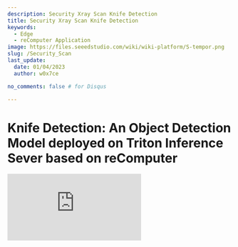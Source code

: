 ```yaml
---
description: Security Xray Scan Knife Detection
title: Security Xray Scan Knife Detection
keywords:
  - Edge
  - reComputer Application
image: https://files.seeedstudio.com/wiki/wiki-platform/S-tempor.png
slug: /Security_Scan
last_update:
  date: 01/04/2023
  author: w0x7ce

no_comments: false # for Disqus

---
```


# Knife Detection: An Object Detection Model deployed on Triton Inference Sever based on reComputer

<iframe width={560} height={315} src="https://www.youtube.com/embed/niS0TLzyn-s" title="YouTube video player" frameBorder={0} allow="accelerometer; autoplay; clipboard-write; encrypted-media; gyroscope; picture-in-picture" allowFullScreen />

Security check is a safety alarm for the consideration of passengers and the transportation sectors, keeping danger away, usually applying in the airports, railway stations, subway stations, etc. In the existing security inspection field, security inspection machines are deployed on the inbound passages of public transportation. In general, it requires multiple devices to work at the same time.

Nevertheless, the detection performance of prohibited items in X-ray images is still not ideal due to the overlapping of detected objects during the security inspection. For this matter, based on the de-occlusion module in the Triton Interface Sever, deploying a prohibited item detection algorithm in the Xray images can perform a better way.

Hence, credit to [Yanlu Wei, Renshuai Tao et al.](https://arxiv.org/abs/2004.08656), we provide this fundamental project that we are going to deploy a Deep Learning model on [reComputer J1010](https://www.seeedstudio.com/Jetson-10-1-A0-p-5336.html) that could detect prohibited items (knives) with the Raspberry Pi and the reComputer J1010 where we use one reComputer J1010 as our inference server and two Raspberry Pi to simulate security inspection machines as sending images. The [reComputer 1020](https://www.seeedstudio.com/Jetson-10-1-H0-p-5335.html), [reComputer J2011](https://www.seeedstudio.com/Jetson-20-1-H1-p-5328.html), [reComputer J2012](https://www.seeedstudio.com/Jetson-20-1-H2-p-5329.html) and [Nvidia Jetson AGX Xavier](https://www.seeedstudio.com/Jetson-Xavier-AGX-H01-Kit-p-5283.html) are all supported.

## Getting Started

[Triton Inference Server](https://developer.nvidia.com/nvidia-triton-inference-server) provides a cloud and edge inferencing solution, optimized for both CPUs and GPUs. Triton supports an HTTP/REST and GRPC protocol that allows remote clients to request inferencing for any model being managed by the server. Here we are going to use Triton (Triton Inference Server) as our local server which will be deployed detection model.

### Hardware

#### Hardware Required

In this project the required devices are shown as below:

- [Raspberry Pi 4B](https://www.seeedstudio.com/Dual-GbE-Carrier-Board-with-4GB-RAM-32GB-eMMC-RPi-CM-4-p-4898.html)*2
- [reComputer J1010](https://www.seeedstudio.com/Jetson-10-1-A0-p-5336.html)
- HDMI-display screen, mouse and keyboard
- PC

#### Hardware Setup

Two Raspberry Pi and reComputer should be powered on and all of them should be under the **same internet**. In this project, we use two Raspberry pi to simulate security machine's work since the security inspection machines are used by multiple devices in most instances. Hence, both

<div align="center"><img width={600} src="https://files.seeedstudio.com/wiki/SecurityCheck/Security_Scan_23.png" /></div>

Just one Raspberry Pi could be also applied to this project. However, simultaneous knife detection on two devices demonstration could offer better dynamic batching capabilities of the Triton Inference Server. In the next instruction, we will introduce you how to set up the software on Raspberry Pi and reComputer J1010.

### Software

We here use [Xray images dataset](https://drive.google.com/file/d/12moaa-ylpVu0KmUCZj_XXeA5TxZuCQ3o/view) as our **input data** which will be placed on the **Raspberry Pi**.  After that, reComputer will output the processed inference results to the Raspberry Pi. In the end, the Raspberry Pi will complete the final work and display on the screen, i.e., the last layer of inference model will be deployed on the Raspberry Pi.

#### Set up Raspberry Pi

We here will show you how to set up required softwares on Raspberry Pi, including

**Step 1.**  Install the Raspbian Buster system and basic configuration from the [official website](https://www.raspberrypi.com/documentation/computers/getting-started.html#using-network-installation). In this project, we use RASPBERRY PI OS(64 bit) as our operated system.

<div align="center"><img width={400} src="https://files.seeedstudio.com/wiki/SecurityCheck/Security_Scan_1.png" /></div>

**Step 2.** Configure the Raspberry Pi SSH port (optional).

Before deploying the environment, we can open the Raspberry Pi SSH port and call it remotely using the [SSH interface](https://wiki.seeedstudio.com/remote_connect/) on the PC.

> Notice: make sure the PC and Raspberry Pi are under the same LAN.

<div align="center"><img width={600} src="https://files.seeedstudio.com/wiki/SecurityCheck/Security_Scan_7.png" /></div>

**Step 3.** Configure the Python environment.

We need to deploy the required environments for the inference model as **Python, PyTorch, Tritonclient, and TorchVision**. and image display as **OpenCV** on the Raspberry Pi. We provide the instructions below:

**Python**

We can execute `python –V` and ensure the Python version is 3.9.2. We need to install PyTorch, Torchclient and TorchVision that the versions we need are corresponding to the Python version 3.9.2. You can refer to [here](https://www.python.org/downloads/) to download and install.

**PyTorch**

If the Python version is correct. We can now install Pytorch.

>Notice: Before we install Pytorch, we have to check out Raspbian version.

<div align="center"><img width={500} src="https://files.seeedstudio.com/wiki/SecurityCheck/Security_Scan_10.png" /></div>

Execute the command below to install Pytorch:

```python
# get a fresh start
sudo apt-get update
sudo apt-get upgrade

# install the dependencies
sudo apt-get install python3-pip libjpeg-dev libopenblas-dev libopenmpi-dev libomp-dev

# above 58.3.0 you get version issues
sudo -H pip3 install setuptools==58.3.0
sudo -H pip3 install Cython

# install gdown to download from Google drive
sudo -H pip3 install gdown

# Buster OS
# download the wheel
gdown https://drive.google.com/uc?id=1gAxP9q94pMeHQ1XOvLHqjEcmgyxjlY_R
# install PyTorch 1.11.0
sudo -H pip3 install torch-1.11.0a0+gitbc2c6ed-cp39-cp39-linux_aarch64.whl
# clean up
rm torch-1.11.0a0+gitbc2c6ed-cp39-cp39m-linux_aarch64.whl
```

After a successful installation, we can check PyTorch with the following commands **after initiating** `python`:

```python
import torch as tr
print(tr.__version__)
```

<div align="center"><img width={600} src="https://files.seeedstudio.com/wiki/SecurityCheck/Security_Scan_11.png" /></div>

>Notice: PyTorch wheels for Raspberry Pi 4 can be find in <https://github.com/Qengineering/PyTorch-Raspberry-Pi-64-OS>

**Tritonclient**

We can execute `pip3 install tritonclient[all]` to download Tritonclient.

<div align="center"><img width={600} src="https://files.seeedstudio.com/wiki/SecurityCheck/Security_Scan_9.png" /></div>

**TorchVision**

After Pytorch was installed, we can move to the Torchvision installation. Here are the commands:

```python
# download the wheel
gdown https://drive.google.com/uc?id=1oDsJEHoVNEXe53S9f1zEzx9UZCFWbExh
# install torchvision 0.12.0
sudo -H pip3 install torchvision-0.12.0a0+9b5a3fe-cp39-cp39-linux_aarch64.whl
# clean up
rm torchvision-0.12.0a0+9b5a3fe-cp39-cp39-linux_aarch64.whl
```

<div align="center"><img width={500} src="https://files.seeedstudio.com/wiki/SecurityCheck/Security_Scan_12.png" /></div>

**OpenCV**

We can directly execute `pip3 install opencv-python` to install OpenCV:

<div align="center"><img width={600} src="https://files.seeedstudio.com/wiki/SecurityCheck/Security_Scan_13.png" /></div>

### Set up reComputer J1010

In this project, we will deploy Triton Inference Server to the reComputer J1010. In order to enhance the interactivity and deployment convenience of the trained model, we will convert the model into **ONXX format**.

**Step 1.** [Install](https://wiki.seeedstudio.com/install_NVIDIA_software_to_Jetson-10-1-A0/) Jetpack 4.6.1 into reComputer J1010.

**Step 2.** Create a new folder “opi/1” in “home/server/docs/examples/model_repository ”. and then download trained and converted [model.onnx](https://drive.google.com/file/d/1RcHK_gthCXHsJLeDOUQ6c3r0RlAUgRfV/view?usp=sharing) and put it into the “1” folder.

<div align="center"><img width={600} src="https://files.seeedstudio.com/wiki/SecurityCheck/Security_Scan_15.jpg" /></div>

>If you need another general server, you can execute the following steps.

Open a new Terminal and execute

```python
git clone https://github.com/triton-inference-server/server
cd ~/server/docs/examples
sh fetch_models.sh
```

**Step 3.** Install the release of Triton for JetPack 4.6.1 and is provided in the attached tar file: [tritonserver2.21.0-jetpack5.0.tgz](https://github.com/triton-inference-server/server/releases/download/v2.19.0/tritonserver2.19.0-jetpack4.6.1.tgz).

<div align="center"><img width={600} src="https://files.seeedstudio.com/wiki/SecurityCheck/Security_Scan_16.png" /></div>

The tar file here contains the Triton server executable and shared libraries including the C++ and Python client libraries and examples. For more information about how to install and use Triton on JetPack you can refer to [here](https://github.com/triton-inference-server/server/blob/r22.04/docs/jetson.md).

**Step 4.** Execute the following command:

```python

mkdir ~/TritonServer && tar -xzvf tritonserver2.19.0-jetpack4.6.1.tgz -C ~/TritonServer
cd ~/TritonServer/bin
./tritonserver --model-repository=/home/seeed/server/docs/examples/model_repository --backend-directory=/home/seeed/TritonServer/backends --strict-model-config=false --min-supported-compute-capability=5.3
```

<div align="center"><img width={500} src="https://files.seeedstudio.com/wiki/SecurityCheck/Security_Scan_17.png" /></div>

Now, we have set up all the preparations.

## Operating the Program

Since all the required environments are deployed, we can run our project according to following steps.

**Step 1.** Download model and related files.

1. Clone module from GitHub.

Open a new Terminal and execute:.

```python
git clone https://github.com/LemonCANDY42/Seeed_SMG_AIOT.git
cd Seeed_SMG_AIOT/
git clone https://github.com/LemonCANDY42/OPIXray.git
```

2. Create a new folder “weights” to store the trained weight of this algorithm “DOAM.pth”. Download the [weight file](https://files.seeedstudio.com/wiki/SecurityCheck/DOAM.pth.zip) and execute:

- `cd OPIXray/DOAM`
- `mkdir weights`

<div align="center"><img width={500} src="https://files.seeedstudio.com/wiki/SecurityCheck/Security_Scan_19.png" /></div>

3. Create a new “Dataset” folder to store the [Xray images dataset](https://drive.google.com/file/d/12moaa-ylpVu0KmUCZj_XXeA5TxZuCQ3o/view?usp=sharing).

<div align="center"><img width={500} src="https://files.seeedstudio.com/wiki/SecurityCheck/Security_Scan_20.png" /></div>

**Step 2.** Running inference model.

Execute `python OPIXray_grpc_image_client.py -u 192.168.8.230:8001 -m opi Dataset`

<div align="center"><img width={600} src="https://files.seeedstudio.com/wiki/SecurityCheck/Security_Scan_21.png" /></div>

The result will be shown as the figure below:

<div align="center"><img width={400} src="https://files.seeedstudio.com/wiki/SecurityCheck/Security_Scan22.jpg" /></div>

## Troubleshooting

> When you luanch Triton server, you may meet following errors:

>1. if error with libb64.so.0d, execute:
`sudo apt-get install libb64-0d`

>2. if error with error with libre2.so.2, execute:
`sudo apt-get install libre2-dev`

>3. if error: creating server: Internal - failed to load all models, execute:
`--exit-on-error=false`

## Tech Support & Product Descussion

Thank you for choosing our products! We are here to provide you with different support to ensure that your experience with our products is as smooth as possible. We offer several communication channels to cater to different preferences and needs.

<div class="button_tech_support_container">
<a href="https://forum.seeedstudio.com/" class="button_forum"></a> 
<a href="https://www.seeedstudio.com/contacts" class="button_email"></a>
</div>

<div class="button_tech_support_container">
<a href="https://discord.gg/eWkprNDMU7" class="button_discord"></a> 
<a href="https://github.com/Seeed-Studio/wiki-documents/discussions/69" class="button_discussion"></a>
</div>

